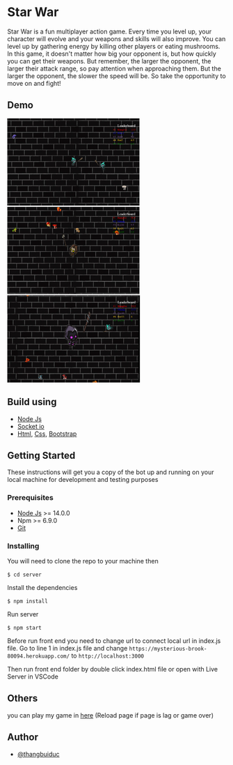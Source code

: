 # Star War 
Star War is a fun multiplayer action game. Every time you level up, your character will evolve and your weapons and skills will also improve. You can level up by gathering energy by killing other players or eating mushrooms. In this game, it doesn't matter how big your opponent is, but how quickly you can get their weapons. But remember, the larger the opponent, the larger their attack range, so pay attention when approaching them. But the larger the opponent, the slower the speed will be. So take the opportunity to move on and fight!
## Demo
<img src="images/level1.png" height="200">
<img src="images/level2.png" height="200">
<img src="images/level3.png" height="200">

## Build using
- [Node Js](https://nodejs.org/en/)
- [Socket io](https://socket.io/)
- [Html](), [Css](), [Bootstrap](https://getbootstrap.com/)

## Getting Started
These instructions will get you a copy of the bot up and running on your local machine for development and testing purposes

### Prerequisites
- [Node Js](https://nodejs.org/en/) >= 14.0.0
- Npm >= 6.9.0
- [Git](https://github.com/)

### Installing
You will need to clone the repo to your machine then 
```
$ cd server
```
Install the dependencies
```
$ npm install
```
Run server
```
$ npm start
```
Before run front end you need to change url to connect local url in index.js file. Go to line 1 in index.js file and change 
`https://mysterious-brook-80094.herokuapp.com/` to  `http://localhost:3000`

Then run front end folder by double click index.html file or open with Live Server in VSCode

## Others
you can play my game in [here](https://starwarazt4.netlify.app/) (Reload page if page is lag or game over)

## Author
- [@thangbuiduc](https://github.com/buithangart04)


